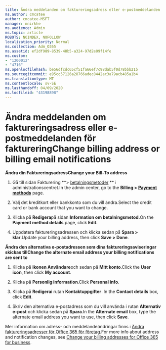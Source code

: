 ```yaml
---
title: Ändra meddelanden om faktureringsadress eller e-postmeddelanden för fakturering
ms.author: cmcatee
author: cmcatee-MSFT
manager: mnirkhe
ms.audience: Admin
ms.topic: article
ROBOTS: NOINDEX, NOFOLLOW
localization_priority: Normal
ms.collection: Adm_O365
ms.assetid: ef2df989-8539-48b5-a324-97d2e09f14fe
ms.custom:
- "1200012"
- "4716"
ms.openlocfilehash: be56dfcdc65cf51fa66ef7c98dab5f0d78bbb21b
ms.sourcegitcommit: e95cc57126a28766adec8442ac3a79acb485a1b4
ms.translationtype: MT
ms.contentlocale: sv-SE
ms.lasthandoff: 04/09/2020
ms.locfileid: "43198898"
---
```

# <a name="change-billing-address-or-billing-email-notifications"></a><span data-ttu-id="a09a2-102">Ändra meddelanden om faktureringsadress eller e-postmeddelanden för fakturering</span><span class="sxs-lookup"><span data-stu-id="a09a2-102">Change billing address or billing email notifications</span></span>

<span data-ttu-id="a09a2-103">**Ändra din Faktureringsadress**</span><span class="sxs-lookup"><span data-stu-id="a09a2-103">**Change your Bill-To address**</span></span>

1. <span data-ttu-id="a09a2-104">Gå till sidan Fakturering \*\*> [betalningsmetoder](https://go.microsoft.com/fwlink/p/?linkid=2018806) \*\* i administrationscentret.</span><span class="sxs-lookup"><span data-stu-id="a09a2-104">In the admin center, go to the **Billing > [Payment methods](https://go.microsoft.com/fwlink/p/?linkid=2018806)** page.</span></span>

2. <span data-ttu-id="a09a2-105">Välj det kreditkort eller bankkonto som du vill ändra.</span><span class="sxs-lookup"><span data-stu-id="a09a2-105">Select the credit card or bank account that you want to change.</span></span>

3. <span data-ttu-id="a09a2-106">Klicka på **Redigera**på sidan **Information om betalningsmetod.**</span><span class="sxs-lookup"><span data-stu-id="a09a2-106">On the **Payment method details** page, click **Edit**.</span></span>

4. <span data-ttu-id="a09a2-107">Uppdatera faktureringsadressen och klicka sedan på **Spara > klar**.</span><span class="sxs-lookup"><span data-stu-id="a09a2-107">Update your billing address, then click **Save > Done**.</span></span>

<span data-ttu-id="a09a2-108">**Ändra den alternativa e-postadressen som dina faktureringsaviseringar skickas till**</span><span class="sxs-lookup"><span data-stu-id="a09a2-108">**Change the alternate email address your billing notifications are sent to**</span></span> 

1. <span data-ttu-id="a09a2-109">Klicka på **ikonen Användare**och sedan på **Mitt konto**.</span><span class="sxs-lookup"><span data-stu-id="a09a2-109">Click the **User icon**, then click **My account**.</span></span>

2. <span data-ttu-id="a09a2-110">Klicka på **Personlig information**.</span><span class="sxs-lookup"><span data-stu-id="a09a2-110">Click **Personal info**.</span></span>

3. <span data-ttu-id="a09a2-111">Klicka på **Redigera**i rutan **Kontaktuppgifter** .</span><span class="sxs-lookup"><span data-stu-id="a09a2-111">In the **Contact details** box, click **Edit**.</span></span>

4. <span data-ttu-id="a09a2-112">Skriv den alternativa e-postadress som du vill använda i rutan **Alternativ e-post** och klicka sedan på **Spara**.</span><span class="sxs-lookup"><span data-stu-id="a09a2-112">In the **Alternate email** box, type the alternate email address you want to use, then click **Save**.</span></span>

<span data-ttu-id="a09a2-113">Mer information om adress- och meddelandeändringar finns i [Ändra faktureringsadresser för Office 365 för företag](https://docs.microsoft.com/microsoft-365/commerce/billing-and-payments/change-your-billing-addresses?view=o365-worldwide).</span><span class="sxs-lookup"><span data-stu-id="a09a2-113">For more info about address and notification changes, see [Change your billing addresses for Office 365 for business](https://docs.microsoft.com/microsoft-365/commerce/billing-and-payments/change-your-billing-addresses?view=o365-worldwide).</span></span>
